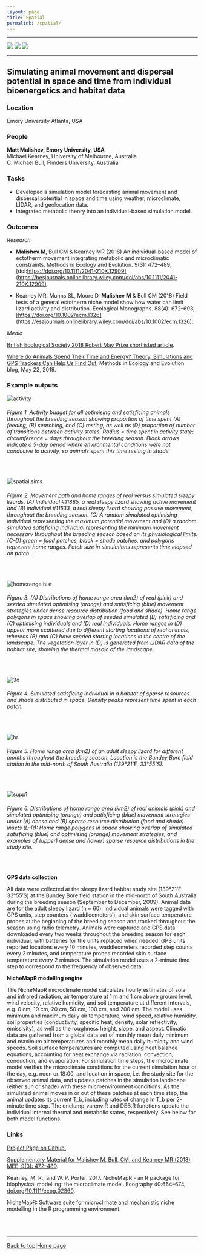 ```yaml
---
layout: page
title: Spatial
permalink: /spatial/
---
```

<a id="top"></a>

******
![](spatial/spatial_header.gif) ![](spatial/spatial_header.gif) ![](spatial/spatial_header.gif)
******  

## Simulating animal movement and dispersal potential in space and time from individual bioenergetics and habitat data          

### Location

Emory University Atlanta, USA

### People

**Matt Malishev, Emory University, USA**  
Michael Kearney, University of Melbourne, Australia  
C. Michael Bull, Flinders University, Australia    
  
### Tasks

* Developed a simulation model forecasting animal movement and dispersal potential in space and time using weather, microclimate, LIDAR, and geolocation data.   
* Integrated metabolic theory into an individual-based simulation model.     

### Outcomes

_Research_  

* **Malishev M**, Bull CM & Kearney MR (2018) An individual-based model of ectotherm movement integrating metabolic and microclimatic constraints. Methods in Ecology and Evolution. 9(3): 472–489, [doi:https://doi.org/10.1111/2041-210X.12909](https://besjournals.onlinelibrary.wiley.com/doi/abs/10.1111/2041-210X.12909).        

* Kearney MR, Munns SL, Moore D, **Malishev M** & Bull CM (2018) Field tests of a general ectotherm niche model show how water can limit lizard activity and distribution. Ecological Monographs. 88(4): 672–693, [https://doi.org/10.1002/ecm.1326](https://esajournals.onlinelibrary.wiley.com/doi/abs/10.1002/ecm.1326).       

_Media_  

[British Ecological Society 2018 Robert May Prize shortlisted article](https://besjournals.onlinelibrary.wiley.com/doi/toc/10.1111/(ISSN)2041-210x.ECRAward2018).    

[Where do Animals Spend Their Time and Energy? Theory, Simulations and GPS Trackers Can Help Us Find Out](https://methodsblog.com/2019/05/22/movement-metabolism-microclimate/), Methods in Ecology and Evolution blog, May 22, 2019.  

### Example outputs  

![activity](spatial/spatial1.jpg)  
###### Figure 1. Activity budget for all optimising and satisficing animals throughout the breeding season showing proportion of time spent (A) feeding, (B) searching, and (C) resting, as well as (D) proportion of number of transitions between activity states. Radius = time spent in activity state; circumference = days throughout the breeding season. Black arrows indicate a 5-day period where environmental conditions were not conducive to activity, so animals spent this time resting in shade.    
<br>  

![spatial sims](spatial/spatial2.jpg)
###### Figure 2. Movement path and home ranges of real versus simulated sleepy lizards. (A) Individual #11885, a real sleepy lizard showing active movement and (B) individual #11533, a real sleepy lizard showing passive movement, throughout the breeding season. (C) A random simulated optimising individual representing the maximum potential movement and (D) a random simulated satisficing individual representing the minimum movement necessary throughout the breeding season based on its physiological limits. (C–D) green = food patches, black = shade patches, and polygons represent home ranges. Patch size in simulations represents time elapsed on patch.  
<br>  

![homerange hist](spatial/spatial3.jpg)
###### Figure 3. (A) Distributions of home range area (km2) of real (pink) and seeded simulated optimising (orange) and satisficing (blue) movement strategies under dense resource distribution (food and shade). Home range polygons in space showing overlap of seeded simulated (B) satisficing and (C) optimising individuals and (D) real individuals. Home ranges in (D) appear more scattered due to different starting locations of real animals, whereas (B) and (C) have seeded starting locations in the centre of the landscape. The vegetation layer in (D) is generated from LIDAR data of the habitat site, showing the thermal mosaic of the landscape.
<br>  

![3d](spatial/spatial4.png)
###### Figure 4. Simulated satisficing individual in a habitat of sparse resources and shade distributed in space. Density peaks represent time spent in each patch.  
<br>  

![hr](spatial/spatial5.png)
###### Figure 5. Home range area (km2) of an adult sleepy lizard for different months throughout the breeding season. Location is the Bundey Bore field station in the mid-north of South Australia (139°21’E, 33°55’S).    
<br>  

![supp1](spatial/spatial6.png)
###### Figure 6. Distributions of home range area (km2) of real animals (pink) and simulated optimising (orange) and satisficing (blue) movement strategies under (A) dense and (B) sparse resource distribution (food and shade). Insets (L–R): Home range polygons in space showing overlap of simulated satisficing (blue) and optimising (orange) movement strategies, and examples of (upper) dense and (lower) sparse resource distributions in the study site.   
<br> 

**GPS data collection**   

All data were collected at the sleepy lizard habitat study site (139°21’E, 33°55’S) at the Bundey Bore field station in the mid-north of South Australia during the breeding season (September to December, 2009). Animal data are for the adult sleepy lizard (n = 60). Individual animals were tagged with GPS units, step counters (‘waddleometers’), and skin surface temperature probes at the beginning of the breeding season and tracked throughout the season using radio telemetry. Animals were captured and GPS data downloaded every two weeks throughout the breeding season for each individual, with batteries for the units replaced when needed. GPS units reported locations every 10 minutes, waddleometers recorded step counts every 2 minutes, and temperature probes recorded skin surface temperature every 2 minutes. The simulation model uses a 2-minute time step to correspond to the frequency of observed data.     

**NicheMapR modelling engine**  

The NicheMapR microclimate model calculates hourly estimates of solar and infrared radiation, air temperature at 1 m and 1 cm above ground level, wind velocity, relative humidity, and soil temperature at different intervals, e.g. 0 cm, 10 cm, 20 cm, 50 cm, 100 cm, and 200 cm. The model uses minimum and maximum daily air temperature, wind speed, relative humidity, soil properties (conductivity, specific heat, density, solar reflectivity, emissivity), as well as the roughness height, slope, and aspect. Climatic data are gathered from a global data set of monthly mean daily minimum and maximum air temperatures and monthly mean daily humidity and wind speeds. Soil surface temperatures are computed using heat balance equations, accounting for heat exchange via radiation, convection, conduction, and evaporation.
For simulation time steps, the microclimate model verifies the microclimate conditions for the current simulation hour of the day, e.g. noon or 18:00, and location in space, i.e. the study site for the observed animal data, and updates patches in the simulation landscape (either sun or shade) with these microenvironment conditions. As the simulated animal moves in or out of these patches at each time step, the animal updates its current T_b, including rates of change in T_b per 2-minute time step.
The onelump_varenv.R and DEB.R functions update the individual internal thermal and metabolic states, respectively. See below for both model functions.


### Links  

[Project Page on Github.](https://github.com/darwinanddavis/Sleepy_IBM)      

[Supplementary Material for Malishev M, Bull, CM, and Kearney MR (2018) MEE, 9(3): 472–489](https://github.com/darwinanddavis/MalishevBullKearney).    

Kearney, M. R., and W. P. Porter. 2017. NicheMapR - an R package for biophysical modelling: the microclimate model. Ecography 40:664–674, [doi.org/10.1111/ecog.02360](https://onlinelibrary.wiley.com/doi/full/10.1111/ecog.02360).         

[NicheMapR](https://mrke.github.io/): Software suite for microclimate and mechanistic niche modelling in the R programming environment.    
<br>  
<br>

******  

[Back to top](#top)|[Home page](./index.md)

